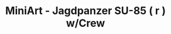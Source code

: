 ---
layout: product
title: "MiniArt - Jagdpanzer SU-85 ( r ) w/Crew"
price: "5200" 
desc: "N/A"
img_path: "/assets/img/MI35229.webp"
brand: "N/A"
available: false
special_offer: false
new: false
soon: false
cat: "010000"
subcat: "010100"
subsubcat: "0N/A"
sifra: "MI35229"
popular: false
---